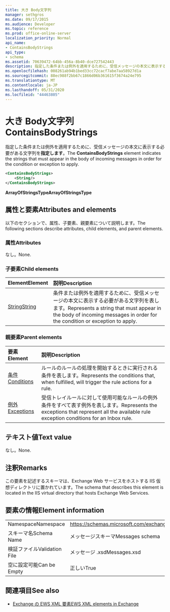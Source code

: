```yaml
---
title: 大き Body文字列
manager: sethgros
ms.date: 09/17/2015
ms.audience: Developer
ms.topic: reference
ms.prod: office-online-server
localization_priority: Normal
api_name:
- ContainsBodyStrings
api_type:
- schema
ms.assetid: 70639472-64bb-456a-8b40-dce727542443
description: 指定した条件または例外を適用するために、受信メッセージの本文に表示する必要がある文字列を指定します。
ms.openlocfilehash: 008261ab94b1bed33cc72cacf7abe7aa58927d1a
ms.sourcegitcommit: 88ec988f2bb67c1866d06b361615f3674a24e795
ms.translationtype: MT
ms.contentlocale: ja-JP
ms.lasthandoff: 05/31/2020
ms.locfileid: "44463805"
---
```

# <a name="containsbodystrings"></a><span data-ttu-id="062b7-103">大き Body文字列</span><span class="sxs-lookup"><span data-stu-id="062b7-103">ContainsBodyStrings</span></span>

<span data-ttu-id="062b7-104">指定した条件または例外を適用するために、受信メッセージの本文に表示する必要がある文字列を**指定します**。</span><span class="sxs-lookup"><span data-stu-id="062b7-104">The **ContainsBodyStrings** element indicates the strings that must appear in the body of incoming messages in order for the condition or exception to apply.</span></span> 
  
```XML
<ContainsBodyStrings>
    <String/>
</ContainsBodyStrings>
```

 <span data-ttu-id="062b7-105">**ArrayOfStringsType**</span><span class="sxs-lookup"><span data-stu-id="062b7-105">**ArrayOfStringsType**</span></span>
## <a name="attributes-and-elements"></a><span data-ttu-id="062b7-106">属性と要素</span><span class="sxs-lookup"><span data-stu-id="062b7-106">Attributes and elements</span></span>

<span data-ttu-id="062b7-107">以下のセクションで、属性、子要素、親要素について説明します。</span><span class="sxs-lookup"><span data-stu-id="062b7-107">The following sections describe attributes, child elements, and parent elements.</span></span>
  
### <a name="attributes"></a><span data-ttu-id="062b7-108">属性</span><span class="sxs-lookup"><span data-stu-id="062b7-108">Attributes</span></span>

<span data-ttu-id="062b7-109">なし。</span><span class="sxs-lookup"><span data-stu-id="062b7-109">None.</span></span>
  
### <a name="child-elements"></a><span data-ttu-id="062b7-110">子要素</span><span class="sxs-lookup"><span data-stu-id="062b7-110">Child elements</span></span>

|<span data-ttu-id="062b7-111">**Element**</span><span class="sxs-lookup"><span data-stu-id="062b7-111">**Element**</span></span>|<span data-ttu-id="062b7-112">**説明**</span><span class="sxs-lookup"><span data-stu-id="062b7-112">**Description**</span></span>|
|:-----|:-----|
|[<span data-ttu-id="062b7-113">String</span><span class="sxs-lookup"><span data-stu-id="062b7-113">String</span></span>](string.md) <br/> |<span data-ttu-id="062b7-114">条件または例外を適用するために、受信メッセージの本文に表示する必要がある文字列を表します。</span><span class="sxs-lookup"><span data-stu-id="062b7-114">Represents a string that must appear in the body of incoming messages in order for the condition or exception to apply.</span></span>  <br/> |
   
### <a name="parent-elements"></a><span data-ttu-id="062b7-115">親要素</span><span class="sxs-lookup"><span data-stu-id="062b7-115">Parent elements</span></span>

|<span data-ttu-id="062b7-116">**要素**</span><span class="sxs-lookup"><span data-stu-id="062b7-116">**Element**</span></span>|<span data-ttu-id="062b7-117">**説明**</span><span class="sxs-lookup"><span data-stu-id="062b7-117">**Description**</span></span>|
|:-----|:-----|
|[<span data-ttu-id="062b7-118">条件</span><span class="sxs-lookup"><span data-stu-id="062b7-118">Conditions</span></span>](conditions.md) <br/> |<span data-ttu-id="062b7-119">ルールのルールの処理を開始するときに実行される条件を表します。</span><span class="sxs-lookup"><span data-stu-id="062b7-119">Represents the conditions that, when fulfilled, will trigger the rule actions for a rule.</span></span>  <br/> |
|[<span data-ttu-id="062b7-120">例外</span><span class="sxs-lookup"><span data-stu-id="062b7-120">Exceptions</span></span>](exceptions.md) <br/> |<span data-ttu-id="062b7-121">受信トレイルールに対して使用可能なルールの例外条件をすべて表す例外を表します。</span><span class="sxs-lookup"><span data-stu-id="062b7-121">Represents the exceptions that represent all the available rule exception conditions for an Inbox rule.</span></span>  <br/> |
   
## <a name="text-value"></a><span data-ttu-id="062b7-122">テキスト値</span><span class="sxs-lookup"><span data-stu-id="062b7-122">Text value</span></span>

<span data-ttu-id="062b7-123">なし。</span><span class="sxs-lookup"><span data-stu-id="062b7-123">None.</span></span>
  
## <a name="remarks"></a><span data-ttu-id="062b7-124">注釈</span><span class="sxs-lookup"><span data-stu-id="062b7-124">Remarks</span></span>

<span data-ttu-id="062b7-125">この要素を記述するスキーマは、Exchange Web サービスをホストする IIS 仮想ディレクトリに置かれています。</span><span class="sxs-lookup"><span data-stu-id="062b7-125">The schema that describes this element is located in the IIS virtual directory that hosts Exchange Web Services.</span></span>
  
## <a name="element-information"></a><span data-ttu-id="062b7-126">要素の情報</span><span class="sxs-lookup"><span data-stu-id="062b7-126">Element information</span></span>

|||
|:-----|:-----|
|<span data-ttu-id="062b7-127">Namespace</span><span class="sxs-lookup"><span data-stu-id="062b7-127">Namespace</span></span>  <br/> |https://schemas.microsoft.com/exchange/services/2006/messages  <br/> |
|<span data-ttu-id="062b7-128">スキーマ名</span><span class="sxs-lookup"><span data-stu-id="062b7-128">Schema Name</span></span>  <br/> |<span data-ttu-id="062b7-129">メッセージスキーマ</span><span class="sxs-lookup"><span data-stu-id="062b7-129">Messages schema</span></span>  <br/> |
|<span data-ttu-id="062b7-130">検証ファイル</span><span class="sxs-lookup"><span data-stu-id="062b7-130">Validation File</span></span>  <br/> |<span data-ttu-id="062b7-131">メッセージ .xsd</span><span class="sxs-lookup"><span data-stu-id="062b7-131">Messages.xsd</span></span>  <br/> |
|<span data-ttu-id="062b7-132">空に設定可能</span><span class="sxs-lookup"><span data-stu-id="062b7-132">Can be Empty</span></span>  <br/> |<span data-ttu-id="062b7-133">正しい</span><span class="sxs-lookup"><span data-stu-id="062b7-133">True</span></span>  <br/> |
   
## <a name="see-also"></a><span data-ttu-id="062b7-134">関連項目</span><span class="sxs-lookup"><span data-stu-id="062b7-134">See also</span></span>



- [<span data-ttu-id="062b7-135">Exchange の EWS XML 要素</span><span class="sxs-lookup"><span data-stu-id="062b7-135">EWS XML elements in Exchange</span></span>](ews-xml-elements-in-exchange.md)

